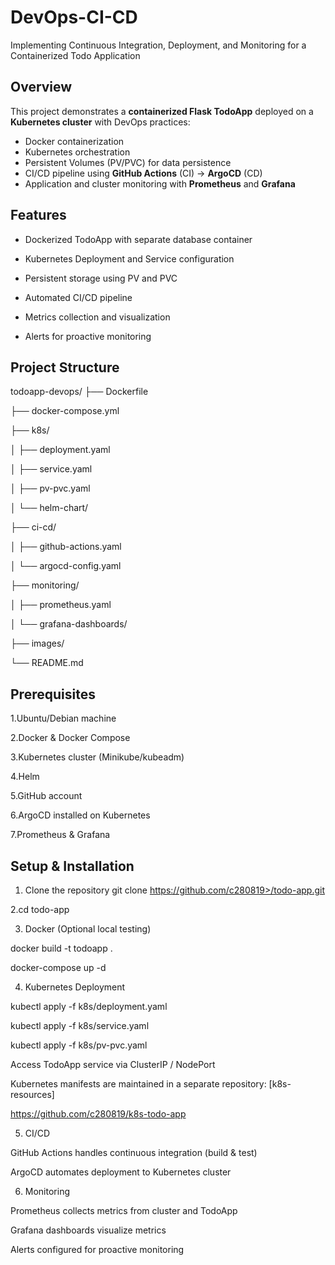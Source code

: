 # DevOps-CI-CD
Implementing Continuous Integration, Deployment, and Monitoring for a Containerized Todo Application

## Overview

This project demonstrates a **containerized Flask TodoApp** deployed on a **Kubernetes cluster** with DevOps practices:  

- Docker containerization  
- Kubernetes orchestration  
- Persistent Volumes (PV/PVC) for data persistence  
- CI/CD pipeline using **GitHub Actions** (CI) → **ArgoCD** (CD)  
- Application and cluster monitoring with **Prometheus** and **Grafana**  



## Features

- Dockerized TodoApp with separate database container
  
- Kubernetes Deployment and Service configuration

- Persistent storage using PV and PVC
  
- Automated CI/CD pipeline
  
- Metrics collection and visualization

- Alerts for proactive monitoring  


## Project Structure

todoapp-devops/
├── Dockerfile

├── docker-compose.yml

├── k8s/

│   ├── deployment.yaml

│   ├── service.yaml

│   ├── pv-pvc.yaml

│   └── helm-chart/


├── ci-cd/

│   ├── github-actions.yaml

│   └── argocd-config.yaml

├── monitoring/

│   ├── prometheus.yaml

│   └── grafana-dashboards/

├── images/     

└── README.md


## Prerequisites
1.Ubuntu/Debian machine

2.Docker & Docker Compose

3.Kubernetes cluster (Minikube/kubeadm)

4.Helm

5.GitHub account

6.ArgoCD installed on Kubernetes

7.Prometheus & Grafana


## Setup & Installation

1. Clone the repository
git clone https://github.com/c280819>/todo-app.git

2.cd todo-app

3. Docker (Optional local testing)
   
docker build -t todoapp .

docker-compose up -d

4. Kubernetes Deployment

kubectl apply -f k8s/deployment.yaml

kubectl apply -f k8s/service.yaml

kubectl apply -f k8s/pv-pvc.yaml

Access TodoApp service via ClusterIP / NodePort


Kubernetes manifests are maintained in a separate repository: [k8s-resources]

https://github.com/c280819/k8s-todo-app


5. CI/CD

GitHub Actions handles continuous integration (build & test)

ArgoCD automates deployment to Kubernetes cluster


6. Monitoring

Prometheus collects metrics from cluster and TodoApp

Grafana dashboards visualize metrics

Alerts configured for proactive monitoring
